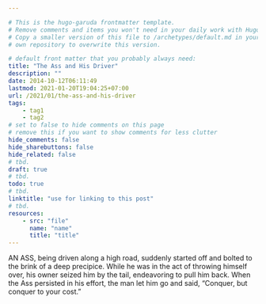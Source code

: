 ```yaml
---

# This is the hugo-garuda frontmatter template.
# Remove comments and items you won't need in your daily work with Hugo.
# Copy a smaller version of this file to /archetypes/default.md in your
# own repository to overwrite this version.

# default front matter that you probably always need:
title: "The Ass and His Driver"
description: ""
date: 2014-10-12T06:11:49
lastmod: 2021-01-20T19:04:25+07:00
url: /2021/01/the-ass-and-his-driver
tags:
    - tag1
    - tag2
# set to false to hide comments on this page
# remove this if you want to show comments for less clutter
hide_comments: false
hide_sharebuttons: false
hide_related: false
# tbd.
draft: true
# tbd.
todo: true
# tbd.
linktitle: "use for linking to this post"
# tbd.
resources:
    - src: "file"
      name: "name"
      title: "title"
---
```

AN ASS, being driven along a high road, suddenly started off and bolted to the brink of a deep precipice. While he was in the act of throwing himself over, his owner seized him by the tail, endeavoring to pull him back. When the Ass persisted in his effort, the man let him go and said, “Conquer, but conquer to your cost.”
